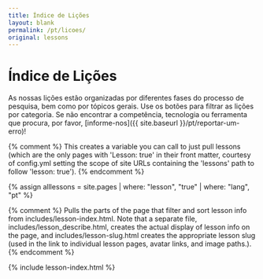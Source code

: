 ```yaml
---
title: Índice de Lições
layout: blank
permalink: /pt/licoes/
original: lessons
---
```


# Índice de Lições

As nossas lições estão organizadas por diferentes fases do processo de pesquisa, bem como por tópicos gerais. Use os botões para filtrar as lições por categoria. Se não encontrar a competência, tecnologia ou ferramenta que procura, por favor, [informe-nos]({{ site.baseurl }}/pt/reportar-um-erro)!

{% comment %}
This creates a variable you can call to just pull lessons (which are the only pages with 'Lesson: true' in their front matter, courtesy of config.yml setting the scope of site URLs containing the 'lessons' path to follow 'lesson: true').
{% endcomment %}

{% assign alllessons = site.pages | where: "lesson", "true" | where: "lang", "pt" %}

{% comment %}
Pulls the parts of the page that filter and sort lesson info from includes/lesson-index.html. Note that a separate file, includes/lesson_describe.html, creates the actual display of lesson info on the page, and includes/lesson-slug.html creates the appropriate lesson slug (used in the link to individual lesson pages, avatar links, and image paths.).
{% endcomment %}

{% include lesson-index.html %}
